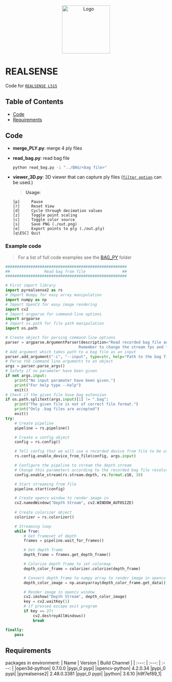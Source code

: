 <!-- PROJECT LOGO -->
<br />
<p align="center">
  <a href="https://www.intelrealsense.com/lidar-camera-l515/">
    <img src="https://avatars.githubusercontent.com/u/14095512?s=280&v=4" alt="Logo" width="150" height="150">
  </a>
  
# REALSENSE
Code for [`REALSENSE L515`](https://www.intelrealsense.com/lidar-camera-l515/)

## Table of Contents
- [Code](#code)
- [Requirements](#requirements)

## Code
- **merge_PLY.py**: merge 4 ply files
- **read_bag.py**: read bag file
  ```sh
  python read_bag.py -i "../BAG/<bag file>"
  ```
- **viewer_3D.py**: 3D viewer that can capture ply files ([`filter option`](https://github.com/IntelRealSense/librealsense/blob/jupyter/notebooks/depth_filters.ipynb) can be used.)

  > **Usage**:
  ```
  [p]     Pause
  [r]     Reset View 
  [d]     Cycle through decimation values
  [z]     Toggle point scaling
  [c]     Toggle color source
  [s]     Save PNG (./out.png)
  [e]     Export points to ply (./out.ply)
  [q\ESC] Quit
  ```
### Example code
> For a list of full code examples see the [BAG_PY](./BAG_PY) folder
```python
#####################################################
##               Read bag from file                ##
#####################################################

# First import library
import pyrealsense2 as rs
# Import Numpy for easy array manipulation
import numpy as np
# Import OpenCV for easy image rendering
import cv2
# Import argparse for command-line options
import argparse
# Import os.path for file path manipulation
import os.path

# Create object for parsing command-line options
parser = argparse.ArgumentParser(description="Read recorded bag file and display depth stream in jet colormap.\
                                Remember to change the stream fps and format to match the recorded.")
# Add argument which takes path to a bag file as an input
parser.add_argument("-i", "--input", type=str, help="Path to the bag file")
# Parse the command line arguments to an object
args = parser.parse_args()
# Safety if no parameter have been given
if not args.input:
    print("No input paramater have been given.")
    print("For help type --help")
    exit()
# Check if the given file have bag extension
if os.path.splitext(args.input)[1] != ".bag":
    print("The given file is not of correct file format.")
    print("Only .bag files are accepted")
    exit()
try:
    # Create pipeline
    pipeline = rs.pipeline()

    # Create a config object
    config = rs.config()

    # Tell config that we will use a recorded device from file to be used by the pipeline through playback.
    rs.config.enable_device_from_file(config, args.input)

    # Configure the pipeline to stream the depth stream
    # Change this parameters according to the recorded bag file resolution
    config.enable_stream(rs.stream.depth, rs.format.z16, 30)

    # Start streaming from file
    pipeline.start(config)

    # Create opencv window to render image in
    cv2.namedWindow("Depth Stream", cv2.WINDOW_AUTOSIZE)
    
    # Create colorizer object
    colorizer = rs.colorizer()

    # Streaming loop
    while True:
        # Get frameset of depth
        frames = pipeline.wait_for_frames()

        # Get depth frame
        depth_frame = frames.get_depth_frame()

        # Colorize depth frame to jet colormap
        depth_color_frame = colorizer.colorize(depth_frame)

        # Convert depth_frame to numpy array to render image in opencv
        depth_color_image = np.asanyarray(depth_color_frame.get_data())

        # Render image in opencv window
        cv2.imshow("Depth Stream", depth_color_image)
        key = cv2.waitKey(1)
        # if pressed escape exit program
        if key == 27:
            cv2.destroyAllWindows()
            break

finally:
    pass
```


## Requirements
 packages in environment: 
| Name |  Version | Build  Channel  |
| :---: |  :---:  |      :---:      |
|open3d-python|             0.7.0.0                  |pypi_0    pypi|
|opencv-python|             4.2.0.34                 |pypi_0    pypi|
|pyrealsense2|              2.48.0.3381              |pypi_0    pypi|
|python|                    3.6.10               |h9f7ef89_1|

